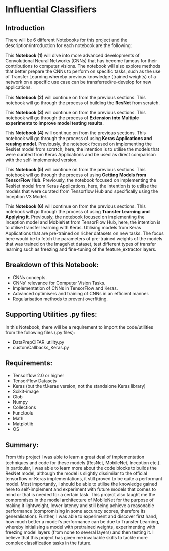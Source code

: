 # Influential Classifiers

## Introduction

There will be 6 different Notebooks for this project and the description/introduction for each notebook are the following:

This __Notebook (1)__ will dive into more advanced developments of Convolutional Neural Networks (CNNs) that has become famous for their contributions to computer visions. The notebook will also explore methods that better prepare the CNNs to perform on specific tasks, such as the use of Transfer Learning whereby previous knowledge (trained weights) of a network on a specific use case can be transferred/re-develop for new applications.

This __Notebook (2)__ will continue on from the previous sections. This notebook will go through the process of building the __ResNet__ from scratch.

This __Notebook (3)__ will continue on from the previous sections. This notebook will go through the process of __Extension into Multiple experiments to improve model testing results__.

This __Notebook (4)__ will continue on from the previous sections. This notebook will go through the process of using __Keras Applications and reusing model__. Previously, the notebook focused on implementing the ResNet model from scratch, here, the intention is to utilise the models that were curated from Keras Applications and be used as direct comparison with the self-implemented version.

This __Notebook (5)__ will continue on from the previous sections. This notebook will go through the process of using __Getting Models from TensorFlow Hub__. Previously, the notebook focused on implementing the ResNet model from Keras Applications, here, the intention is to utilise the models that were curated from Tensorflow Hub and specifically using the Inception V3 Model.

This __Notebook (6)__ will continue on from the previous sections. This notebook will go through the process of using __Transfer Learning and Applying it__. Previously, the notebook focused on implementing the Inception model and MobieNet from TensorFlow Hub, here, the intention is to utilise transfer learning with Keras. Utilising models from Keras Applications that are pre-trained on richer datasets on new tasks. The focus here would be to fetch the parameters of pre-trained weights of the models that was trained on the ImageNet dataset, test different types of transfer learning such as freezing and fine-tuning of the feature_extractor layers.

## Breakdown of this Notebook:
- CNNs concepts.
- CNNs' relevance for Computer Vision Tasks.
- Implementation of CNNs in TensorFlow and Keras.
- Advanced optimisers and training of CNNs in an efficient manner.
- Regularisation methods to prevent overfitting.

## Supporting Utilities .py files:
In this Notebook, there will be a requirement to import the code/utilities from the following files (.py files):
-	DataPrepCIFAR_utility.py
-	customCallbacks_Keras.py


## Requirements:
- Tensorflow 2.0 or higher
- TensorFlow Datasets
- Keras (but the tf.keras version, not the standalone Keras library)
- Scikit-image
- Glob
- Numpy
- Collections
- Functools
- Math
- Matplotlib
- OS

## Summary:

From this project I was able to learn a great deal of implementation techniques and code for these models (ResNet, MobileNet, Inception etc.). In particular, I was able to learn more about the code blocks to builds the ResNet model, although the model is slightly dissimilar to the official tensorflow or Keras implementations, it still proved to be quite a performant model. Most importantly, I should be able to utilise the knowledge gained here to self-implement and experiment with future models that comes to mind or that is needed for a certain task. This project also taught me the compromises in the model architecture of MobileNet for the purpose of making it lightweight, lower latency and still being achieve a reasonable performance (compromising in some accuracy scores, therefore its generalisation). Further, I was able to experiment and discover first hand, how much better a model's performance can be due to Transfer Learning, whereby initialising a model with pretrained weights, experimenting with freezing model layers (from none to several layers) and then testing it. I believe that this project has given me invaluable skills to tackle more complex classification tasks in the future.
